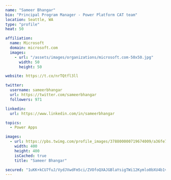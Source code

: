 ```yaml
---
name: "Sameer Bhangar"
bio: "Principal Program Manager - Power Platform CAT team"
location: Seattle, WA
type: "profile"
heat: 50

affiliation:
  name: Microsoft
  domain: microsoft.com
  images:
    - url: "/assets/images/organizations/microsoft.com-50x50.jpg"
      width: 50
      height: 50

website: https://t.co/nrTQtfl3ll

twitter:
  username: sameerbhangar
  url: https://twitter.com/sameerbhangar
  followers: 971

linkedin:
  url: https://www.linkedin.com/in/sameerbhangar

topics:
  - Power Apps

images:
  - url: https://pbs.twimg.com/profile_images/378800000719674009/a36fe7ddfab1778b76e5793772e43798_400x400.jpeg
    width: 400
    height: 400
    isCached: true
    title: "Sameer Bhangar"

secured: "1uKK+kCU7fuJ/VydJVwdFm5ci/ZVOfoQXAJGBlaYsigTWi12Kymlo0bXU4b1vp6B4DaTZgT7zZXfAFNUUbmcUMv2Gj9U/rFeIfp5qDYHdYd/xeVBPZigf2s7HFBas/LzlSHBfKAst+bFMdNQzt61xYBINxCk2lTniO7SCa3xQPVMLyMUz4cCRLUSwRHRRBORLOI1N6dJb2uE4SDW7rlZIEkF2VfKlyeDOz9AdZvPK+8cRa1G9Wx3sdfmV7HldiFKfnbwirMi+srRA08KhEohTcMEeRC1cxbyTnJVQugvUAHxmH4hvq4IBKILRKDcwPG0YuCLD74epkz5u3ailgY/VGdsAmF2V+C1Wu9whDCPDJPdllptQJuNbJcFZ0yGrdR5GajA7Grw0j8D7Z0iIBqaJw==;TpejVPV3fYkamIN8C8FNOw=="
---
```


